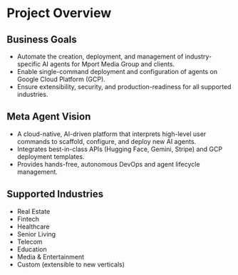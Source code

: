 # Project Overview

## Business Goals
- Automate the creation, deployment, and management of industry-specific AI agents for Mport Media Group and clients.
- Enable single-command deployment and configuration of agents on Google Cloud Platform (GCP).
- Ensure extensibility, security, and production-readiness for all supported industries.

## Meta Agent Vision
- A cloud-native, AI-driven platform that interprets high-level user commands to scaffold, configure, and deploy new AI agents.
- Integrates best-in-class APIs (Hugging Face, Gemini, Stripe) and GCP deployment templates.
- Provides hands-free, autonomous DevOps and agent lifecycle management.

## Supported Industries
- Real Estate
- Fintech
- Healthcare
- Senior Living
- Telecom
- Education
- Media & Entertainment
- Custom (extensible to new verticals) 